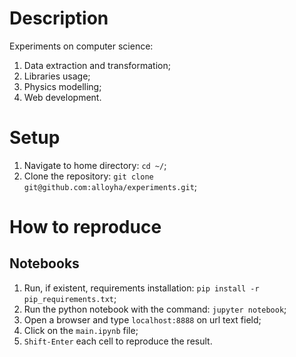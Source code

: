 # Description

Experiments on computer science:
  1) Data extraction and transformation;
  2) Libraries usage;
  3) Physics modelling;
  4) Web development. 

# Setup

1) Navigate to home directory: ```cd ~/```;
2) Clone the repository: ```git clone git@github.com:alloyha/experiments.git```;

# How to reproduce 

## Notebooks

1) Run, if existent, requirements installation: ```pip install -r pip_requirements.txt```;
2) Run the python notebook with the command: ```jupyter notebook```;
3) Open a browser and type ```localhost:8888``` on url text field;
4) Click on the ```main.ipynb``` file;
5) ```Shift-Enter``` each cell to reproduce the result.
